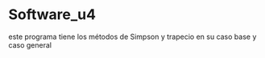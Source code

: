 ﻿# Software_u4
este programa tiene los métodos de Simpson y trapecio en su caso base y caso general
